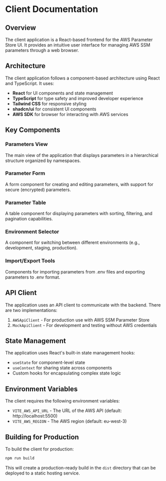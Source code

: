# Client Documentation

## Overview

The client application is a React-based frontend for the AWS Parameter Store UI. It provides an intuitive user interface for managing AWS SSM parameters through a web browser.

## Architecture

The client application follows a component-based architecture using React and TypeScript. It uses:

- **React** for UI components and state management
- **TypeScript** for type safety and improved developer experience
- **Tailwind CSS** for responsive styling
- **shadcn/ui** for consistent UI components
- **AWS SDK** for browser for interacting with AWS services

## Key Components

### Parameters View

The main view of the application that displays parameters in a hierarchical structure organized by namespaces.

### Parameter Form

A form component for creating and editing parameters, with support for secure (encrypted) parameters.

### Parameter Table

A table component for displaying parameters with sorting, filtering, and pagination capabilities.

### Environment Selector

A component for switching between different environments (e.g., development, staging, production).

### Import/Export Tools

Components for importing parameters from .env files and exporting parameters to .env format.

## API Client

The application uses an API client to communicate with the backend. There are two implementations:

1. `AWSApiClient` - For production use with AWS SSM Parameter Store
2. `MockApiClient` - For development and testing without AWS credentials

## State Management

The application uses React's built-in state management hooks:

- `useState` for component-level state
- `useContext` for sharing state across components
- Custom hooks for encapsulating complex state logic

## Environment Variables

The client requires the following environment variables:

- `VITE_AWS_API_URL` - The URL of the AWS API (default: http://localhost:5500)
- `VITE_AWS_REGION` - The AWS region (default: eu-west-3)

## Building for Production

To build the client for production:

```bash
npm run build
```

This will create a production-ready build in the `dist` directory that can be deployed to a static hosting service.
